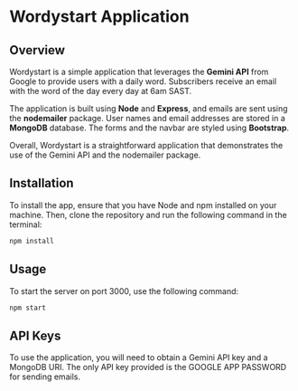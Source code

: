 # Wordystart Application

## Overview
Wordystart is a simple application that leverages the **Gemini API** from Google to provide users with a daily word. Subscribers receive an email with the word of the day every day at 6am SAST.

The application is built using **Node** and **Express**, and emails are sent using the **nodemailer** package. User names and email addresses are stored in a **MongoDB** database. The forms and the navbar are styled using **Bootstrap**.

Overall, Wordystart is a straightforward application that demonstrates the use of the Gemini API and the nodemailer package.

## Installation
To install the app, ensure that you have Node and npm installed on your machine. Then, clone the repository and run the following command in the terminal:

```bash
npm install
```

## Usage
To start the server on port 3000, use the following command:
```bash
npm start
```

## API Keys
To use the application, you will need to obtain a Gemini API key and a MongoDB URI. The only API key provided is the GOOGLE APP PASSWORD for sending emails.
